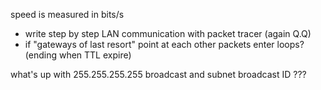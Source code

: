 speed is measured in bits/s

-  write step by step LAN communication with packet tracer (again Q.Q)
- if "gateways of last resort" point at each other packets enter loops? (ending when TTL expire)



what's up with 255.255.255.255 broadcast and subnet broadcast ID ???